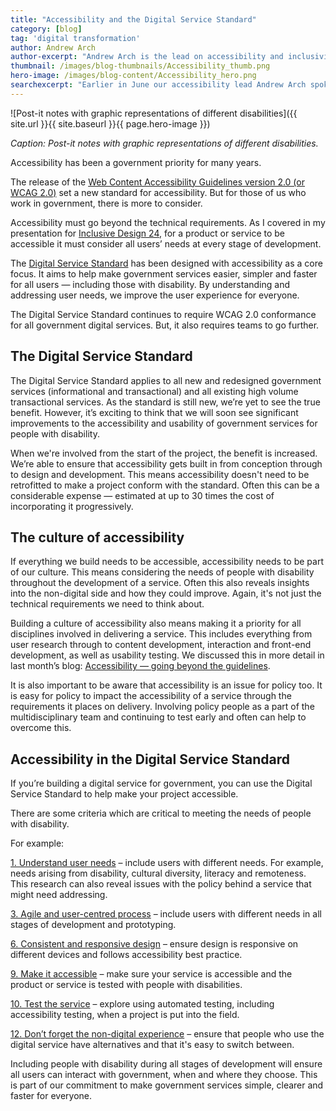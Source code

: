 ```yaml
---
title: "Accessibility and the Digital Service Standard"
category: [blog]
tag: 'digital transformation'
author: Andrew Arch
author-excerpt: "Andrew Arch is the lead on accessibility and inclusivity at the DTA."
thumbnail: /images/blog-thumbnails/Accessibility_thumb.png
hero-image: /images/blog-content/Accessibility_hero.png
searchexcerpt: "Earlier in June our accessibility lead Andrew Arch spoke at the Inclusive Design 24 online event about our move from WCAG 2.0 conformance to user-centred design."
---
```


![Post-it notes with graphic representations of different disabilities]({{ site.url }}{{ site.baseurl }}{{ page.hero-image }})

*Caption: Post-it notes with graphic representations of different disabilities.*

Accessibility has been a government priority for many years. 

The release of the [Web Content Accessibility Guidelines version 2.0 (or WCAG 2.0)](https://www.w3.org/TR/WCAG20/) set a new standard for accessibility. But for those of us who work in government, there is more to consider.

Accessibility must go beyond the technical requirements. As I covered in my presentation for [Inclusive Design 24](http://www.inclusivedesign24.org/#talk8), for a product or service to be accessible it must consider all users’ needs at every stage of development.

The [Digital Service Standard](https://www.dta.gov.au/standard/) has been designed with accessibility as a core focus. It aims to help make government services easier, simpler and faster for all users — including those with disability. By understanding and addressing user needs, we improve the user experience for everyone.
 
The Digital Service Standard continues to require WCAG 2.0 conformance for all government digital services. But, it also requires teams to go further.

## The Digital Service Standard

The Digital Service Standard applies to all new and redesigned government services (informational and transactional) and all existing high volume transactional services. As the standard is still new, we’re yet to see the true benefit. However, it’s exciting to think that we will soon see significant improvements to the accessibility and usability of government services for people with disability.

When we're involved from the start of the project, the benefit is increased. We’re able to ensure that accessibility gets built in from conception through to design and development. This means accessibility doesn't need to be retrofitted to make a project conform with the standard. Often this can be a considerable expense — estimated at up to 30 times the cost of incorporating it progressively.

## The culture of accessibility

If everything we build needs to be accessible, accessibility needs to be part of our culture. This means considering the needs of people with disability throughout the development of a service. Often this also reveals insights into the non-digital side and how they could improve. Again, it's not just the technical requirements we need to think about.

Building a culture of accessibility also means making it a priority for all disciplines involved in delivering a service. This includes everything from user research through to content development, interaction and front-end development, as well as usability testing. We discussed this in more detail in last month’s blog: [Accessibility — going beyond the guidelines](https://www.dta.gov.au/blog/Accessibility-going-beyond-the-guidelines/). 

It is also important to be aware that accessibility is an issue for policy too. It is easy for policy to impact the accessibility of a service through the requirements it places on delivery. Involving policy people as a part of the multidisciplinary team and continuing to test early and often can help to overcome this.

## Accessibility in the Digital Service Standard

If you’re building a digital service for government, you can use the Digital Service Standard to help make your project accessible. 

There are some criteria which are critical to meeting the needs of people with disability.

For example:

[1. Understand user needs](https://www.dta.gov.au/standard/1-user-needs/) – include users with different needs. For example, needs arising from disability, cultural diversity, literacy and remoteness. This research can also reveal issues with the policy behind a service that might need addressing.

[3. Agile and user-centred process](https://www.dta.gov.au/standard/3-agile-and-user-centred/) – include users with different needs in all stages of development and prototyping.

[6. Consistent and responsive design](https://www.dta.gov.au/standard/6-consistent-and-responsive/) – ensure design is responsive on different devices and follows accessibility best practice.

[9. Make it accessible](https://www.dta.gov.au/standard/9-make-it-accessible/) – make sure your service is accessible and the product or service is tested with people with disabilities.

[10. Test the service](https://www.dta.gov.au/standard/10-test-the-service/) – explore using automated testing, including accessibility testing, when a project is put into the field.

[12. Don’t forget the non-digital experience](https://www.dta.gov.au/standard/12-non-digital-experience/) – ensure that people who use the digital service have alternatives and that it's easy to switch between.

Including people with disability during all stages of development will ensure all users can interact with government, when and where they choose. This is part of our commitment to make government services simple, clearer and faster for everyone.
